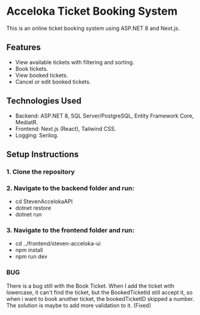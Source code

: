 
# Acceloka Ticket Booking System

This is an online ticket booking system using ASP.NET 8 and Next.js.

## Features
- View available tickets with filtering and sorting.
- Book tickets.
- View booked tickets.
- Cancel or edit booked tickets.

## Technologies Used
- Backend: ASP.NET 8, SQL Server/PostgreSQL, Entity Framework Core, MediatR.
- Frontend: Next.js (React), Tailwind CSS.
- Logging: Serilog.

## Setup Instructions
### 1. Clone the repository
### 2. Navigate to the backend folder and run:
- cd StevenAccelokaAPI
- dotnet restore
- dotnet run
### 3. Navigate to the frontend folder and run:
- cd ../frontend/steven-acceloka-ui
- npm install
- npm run dev

### BUG
There is a bug still with the Book Ticket. When I add the ticket with lowercase, it can't find the ticket, but the BookedTicketId still accept it, so when i want to book another ticket, the bookedTicketID skipped a number. The solution is maybe to add more validation to it. (Fixed)
